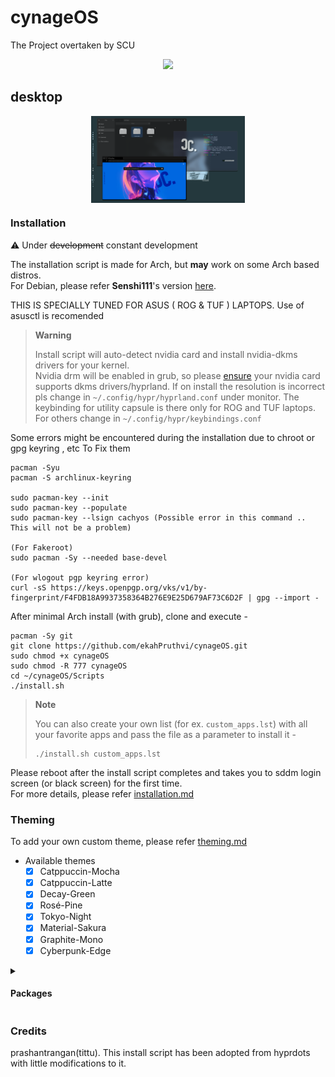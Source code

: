 # cynageOS
The Project overtaken by SCU

<p align="center">
  <img width="250" src="https://raw.githubusercontent.com/ekahPruthvi/cynageOS/main/Source/Pictures/COSlogo/COS(2).png" />   
</p>


## desktop


<p align="center">
    <img align="center" width="49%" src="https://raw.githubusercontent.com/ekahPruthvi/cynageOS/main/Source/Pictures/cosdem.png" /> 
</p>


### Installation

⚠️ Under ~~development~~ constant development 

The installation script is made for Arch, but **may** work on some Arch based distros.   
For Debian, please refer **Senshi111**'s version [here](https://github.com/Senshi111/debian-hyprland-hyprdots).

THIS IS SPECIALLY TUNED FOR ASUS ( ROG & TUF ) LAPTOPS. 
Use of asusctl is recomended    

> **Warning**
>
> Install script will auto-detect nvidia card and install nvidia-dkms drivers for your kernel.   
> Nvidia drm will be enabled in grub, so please [ensure](https://wiki.archlinux.org/title/NVIDIA) your nvidia card supports dkms drivers/hyprland.
> If on install the resolution is incorrect pls change in ```~/.config/hypr/hyprland.conf``` under monitor.
> The keybinding for utility capsule is there only for ROG and TUF laptops. For others change in ```~/.config/hypr/keybindings.conf```

Some errors might be encountered during the installation due to chroot or gpg keyring , etc
To Fix them
```shell
pacman -Syu
pacman -S archlinux-keyring

sudo pacman-key --init
sudo pacman-key --populate
sudo pacman-key --lsign cachyos (Possible error in this command .. This will not be a problem)

(For Fakeroot)
sudo pacman -Sy --needed base-devel

(For wlogout pgp keyring error)
curl -sS https://keys.openpgp.org/vks/v1/by-fingerprint/F4FDB18A9937358364B276E9E25D679AF73C6D2F | gpg --import -

```

After minimal Arch install (with grub), clone and execute -
```shell
pacman -Sy git
git clone https://github.com/ekahPruthvi/cynageOS.git
sudo chmod +x cynageOS
sudo chmod -R 777 cynageOS
cd ~/cynageOS/Scripts
./install.sh
```

> **Note**
>
> You can also create your own list (for ex. `custom_apps.lst`) with all your favorite apps and pass the file as a parameter to install it -
>```shell
>./install.sh custom_apps.lst
>```

Please reboot after the install script completes and takes you to sddm login screen (or black screen) for the first time.   
For more details, please refer [installation.md](https://github.com/ekahPruthvi/blob/main/installation.md)


### Theming
To add your own custom theme, please refer [theming.md](https://github.com/ekahPruthvi/hyprdots/blob/main/theming.md)
- Available themes
    - [x] Catppuccin-Mocha
    - [x] Catppuccin-Latte
    - [x] Decay-Green
    - [x] Rosé-Pine
    - [x] Tokyo-Night
    - [x] Material-Sakura
    - [x] Graphite-Mono
    - [x] Cyberpunk-Edge

<details>
<summary><h4>Packages</h4></summary>

| nvidia | |
| :-- | --- |
linux-headers | for main kernel (script will auto detect from /usr/lib/modules/)
linux-zen-headers | for zen kernel (script will auto detect from /usr/lib/modules/)
linux-lts-headers | for lts kernel (script will auto detect from /usr/lib/modules/)
nvidia-dkms | nvidia drivers (script will auto detect from lspci -k | grep -A 2 -E "(VGA|3D)")
nvidia-utils | nvidia drivers (script will auto detect from lspci -k | grep -A 2 -E "(VGA|3D)")

| tools | |
| :-- | --- |
pipewire | audio and video server
pipewire-alsa | for audio
pipewire-audio | for audio
pipewire-jack | for audio
pipewire-pulse | for audio
gst-plugin-pipewire | for audio
wireplumber | audio and video server
networkmanager | network manager
network-manager-applet | nm tray
bluez | for bluetooth
bluez-utils | for bluetooth
blueman | bt tray
brightnessctl | brightness control for laptop

| login | |
| :-- | --- |
sddm-git | display manager for login
qt5-wayland | for QT wayland XDP
qt6-wayland | for QT wayland XDP
qt5-quickcontrols | for sddm theme
qt5-quickcontrols2 | for sddm theme
qt5-graphicaleffects | for sddm theme

| hypr | |
| :-- | --- |
hyprland-git | main window manager (script will change this to hyprland-nvidia-git if nvidia card is detected)
dunst | graphical notification daemon
rofi-lbonn-wayland-git | app launcher
waybar-hyprland-git | status bar
swww | wallpaper app
swaylock-effects-git | lockscreen
swayidle | idle management daemon
wlogout | logout screen
grim | screenshot tool
slurp | selects region for screenshot/screenshare
swappy | screenshot editor
cliphist | clipboard manager

| dependencies | |
| :-- | --- |
polkit-kde-agent | authentication agent
xdg-desktop-portal-hyprland-git | XDG Desktop Portal
imagemagick | for kitty/neofetch image processing
qt5-imageformats | for dolphin thumbnails
pavucontrol | audio settings gui
pamixer | for waybar audio

| theming | |
| :-- | --- |
nwg-look | theming GTK apps
kvantum | theming QT apps
qt5ct | theming QT5 apps

| applications | |
| :-- | --- |
firefox | browser
kitty | terminal
neofetch | fetch tool
dolphin | kde file manager
visual-studio-code-bin | gui code editor
vim | text editor
ark | kde file archiver

| shell | |
| :-- | --- |
zsh | main shell
exa | colorful file lister
oh-my-zsh-git | for zsh plugins
zsh-theme-powerlevel10k-git | theme for zsh
zsh-syntax-highlighting-git | highlighting of commands
zsh-autosuggestions-git | see completion as you type
pokemon-colorscripts-git | display pokemon sprites

</details>

### Credits
prashantrangan(tittu).
This install script has been adopted from hyprdots with little modifications to it.
